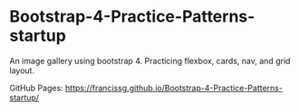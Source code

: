 # Bootstrap-4-Practice-Patterns-startup
An image gallery using bootstrap 4. Practicing flexbox, cards, nav, and grid layout.

GitHub Pages: https://francissg.github.io/Bootstrap-4-Practice-Patterns-startup/
